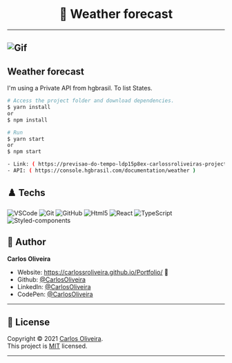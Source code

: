 <h1 align="center"> 🚀 Weather forecast </h1>

---

## ![Gif](https://user-images.githubusercontent.com/63623377/158278577-38d38486-e4e6-42a5-a848-86061a4af0ac.gif)

## Weather forecast

I'm using a Private API from hgbrasil. To list States.

```bash
# Access the project folder and download dependencies.
$ yarn install
or
$ npm install
```

```bash
# Run
$ yarn start
or
$ npm start
```

```bash
- Link: ( https://previsao-do-tempo-ldp15p8ex-carlossroliveiras-projects.vercel.app/ )
- API: ( https://console.hgbrasil.com/documentation/weather )
```

## ♟️ Techs

![VSCode](https://img.shields.io/badge/-VSCode-0085D1?style=flat-square&logo=visual-studio-code&logoColor=white)
![Git](https://img.shields.io/badge/-Git-F05032?style=flat-square&logo=git&logoColor=white)
![GitHub](https://img.shields.io/badge/-GitHub-212121?style=flat-square&logo=GitHub&logoColor=white)
![Html5](https://img.shields.io/badge/-Html5-DD4B25?style=flat-square&logo=Html5&logoColor=white)
![React](https://img.shields.io/badge/-React-black?style=flat-square&logo=React&logoColor=2F74C0)
![TypeScript](https://img.shields.io/badge/-TypeScript-white?style=flat-square&logo=TypeScript&logoColor=2F74C0)
![Styled-components](https://img.shields.io/badge/-Styled%20Components-pink?style=flat-square&logo=styled-components)

## 👤 Author

**Carlos Oliveira**

- Website: https://carlossroliveira.github.io/Portfolio/ 🖤
- Github: [@CarlosOliveira](https://github.com/carlossroliveira)
- LinkedIn: [@CarlosOliveira](https://www.linkedin.com/in/carlos-oliveira-ab93941a1/)
- CodePen: [@CarlosOliveira](https://codepen.io/carlosjs)

---

## 📝 License

Copyright © 2021 [Carlos Oliveira](https://github.com/carlossroliveira).<br />
This project is [MIT](https://opensource.org/licenses/MIT) licensed.

---
